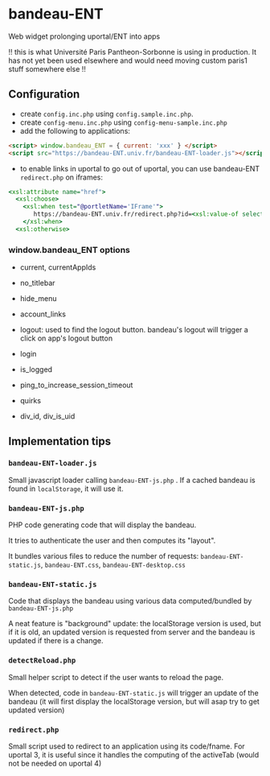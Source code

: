 bandeau-ENT
===========

Web widget prolonging uportal/ENT into apps

!! this is what Université Paris Pantheon-Sorbonne is using in production. It has not yet been used elsewhere and would need moving custom paris1 stuff somewhere else !!

Configuration
-------------

* create ```config.inc.php``` using ```config.sample.inc.php```.
* create ```config-menu.inc.php``` using ```config-menu-sample.inc.php```
* add the following to applications:

```html
<script> window.bandeau_ENT = { current: 'xxx' } </script>
<script src="https://bandeau-ENT.univ.fr/bandeau-ENT-loader.js"></script>
```

* to enable links in uportal to go out of uportal, you can use bandeau-ENT ```redirect.php``` on iframes:

```xsl
<xsl:attribute name="href">
  <xsl:choose>
    <xsl:when test="@portletName='IFrame'">
       https://bandeau-ENT.univ.fr/redirect.php?id=<xsl:value-of select="@fname"/>
    </xsl:when>
  <xsl:otherwise>
```

### window.bandeau_ENT options

* current, currentAppIds
* no_titlebar
* hide_menu
* account_links

* logout: used to find the logout button. bandeau's logout will trigger a click on app's logout button
* login
* is_logged

* ping_to_increase_session_timeout
* quirks
* div_id, div_is_uid


Implementation tips
-------------------

### ```bandeau-ENT-loader.js```

Small javascript loader calling ```bandeau-ENT-js.php``` .
If a cached bandeau is found in ```localStorage```, it will use it.

### ```bandeau-ENT-js.php```

PHP code generating code that will display the bandeau.

It tries to authenticate the user and then computes its "layout".

It bundles various files to reduce the number of requests: ```bandeau-ENT-static.js```, ```bandeau-ENT.css```, ```bandeau-ENT-desktop.css```

### ```bandeau-ENT-static.js```

Code that displays the bandeau using various data computed/bundled by ```bandeau-ENT-js.php```

A neat feature is "background" update: the localStorage version is used, but if it is old, an updated version is requested from server and the bandeau is updated if there is a change.

### ```detectReload.php```

Small helper script to detect if the user wants to reload the page.

When detected, code in ```bandeau-ENT-static.js``` will trigger an update of the bandeau (it will first display the localStorage version, but will asap try to get updated version)

### ```redirect.php```

Small script used to redirect to an application using its code/fname.
For uportal 3, it is useful since it handles the computing of the activeTab (would not be needed on uportal 4)
